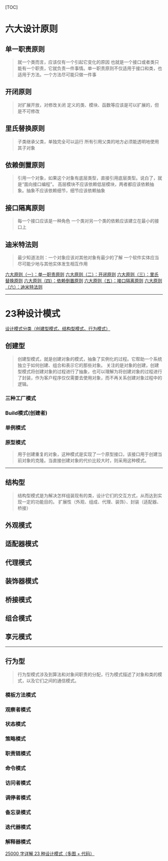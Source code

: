 [TOC]
# 六大设计原则
## 单一职责原则
> 就一个类而言，应该仅有一个引起它变化的原因
> 也就是一个接口或者类只能有一个职责，它就负责一件事情。单一职责原则不仅适用于接口和类，也适用于方法。一个方法尽可能只做一件事

## 开闭原则
> 对扩展开放，对修改关闭
> 定义的类、模块、函数等应该是可以扩展的，但是不可修改

## 里氏替换原则
> 子类继承父类，单独完全可以运行
> 所有引用父类的地方必须能透明地使用其子对象

## 依赖倒置原则
> 引用一个对象，如果这个对象有底层类型，直接引用底层类型。说白了，就是“面向接口编程”。
> 高层模块不应该依赖低层模块，两者都应该依赖抽象。抽象不应该依赖细节，细节应该依赖抽象

## 接口隔离原则
> 每一个接口应该是一种角色
> 一个类对另一个类的依赖应该建立在最小的接口上

## 迪米特法则
> 最少知道法则：一个对象应该对其他对象有最少的了解
> 一个软件实体应当尽可能少地与其他实体发生相互作用


[六大原则（一）：单一职责原则](https://www.jianshu.com/p/1873f91dac7f)
[六大原则（二）：开闭原则](https://www.jianshu.com/p/707906b7bd42)
[六大原则（三）：里氏替换原则](https://www.jianshu.com/p/c2fef9b79731)
[六大原则（四）：依赖倒置原则](https://www.jianshu.com/p/a7f51723228b)
[六大原则（五）：接口隔离原则](https://www.jianshu.com/p/1ddfd16e2c9e)
[六大原则（六）：迪米特法则](https://www.jianshu.com/p/99b1fbe09f26)

------------

# 23种设计模式
[设计模式分类（创建型模式、结构型模式、行为模式）](https://github.com/jiayisheji/blog/issues/2)
## 创建型
> 创建型模式，就是创建对象的模式，抽象了实例化的过程。它帮助一个系统独立于如何创建、组合和表示它的那些对象。
> 关注的是对象的创建，创建型模式将创建对象的过程进行了抽象，也可以理解为将创建对象的过程进行了封装，作为客户程序仅仅需要去使用对象，而不再关系创建对象过程中的逻辑。

### 三种工厂模式

### Build模式(创建者)

### 单例模式

### 原型模式
> 用于创建重复的对象，这种模式是实现了一个原型接口，该接口用于创建当前对象的克隆。当直接创建对象的代价比较大时，则采用这种模式。

---------

## 结构型
> 结构型模式是为解决怎样组装现有的类，设计它们的交互方式，从而达到实现一定的功能目的。
> 扩展性（外观、组成、代理、装饰）、封装（适配器、桥接）
## 外观模式
## 适配器模式
## 代理模式
## 装饰器模式
## 桥接模式
## 组合模式
## 享元模式

---------

## 行为型
> 行为型模式涉及到算法和对象间职责的分配，行为模式描述了对象和类的模式，以及它们之间的通信模式。
### 模板方法模式
### 观察者模式
### 状态模式
### 策略模式
### 职责链模式
### 命令模式
### 访问者模式
### 调停者模式
### 备忘录模式
### 迭代器模式
### 解释器模式


[25000 字详解 23 种设计模式（多图 + 代码）](https://mp.weixin.qq.com/s/_OcAZ0enCLgPjyjany8Tiw)